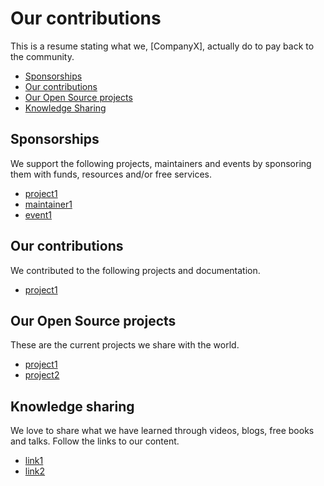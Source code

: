 # Our contributions

This is a resume stating what we, [CompanyX], actually do to pay back to the community.

- [Sponsorships](#sponsorships)
- [Our contributions](#our-contributions)
- [Our Open Source projects](#our-open-source-projects)
- [Knowledge Sharing](#knowledge-sharing)

## Sponsorships

We support the following projects, maintainers and events by sponsoring them with funds, resources and/or free services.

- [project1]()
- [maintainer1]()
- [event1]()

## Our contributions

We contributed to the following projects and documentation.

- [project1]()

## Our Open Source projects

These are the current projects we share with the world.

- [project1]()
- [project2]()

## Knowledge sharing

We love to share what we have learned through videos, blogs, free books and talks. Follow the links to our content.

- [link1]()
- [link2]()
